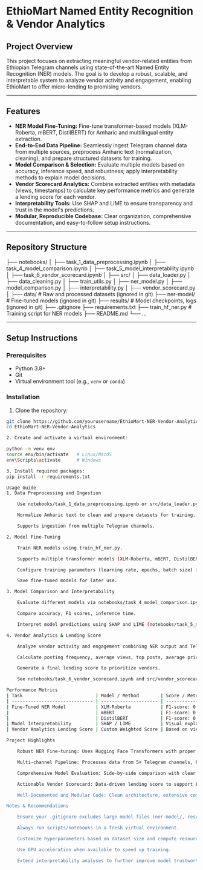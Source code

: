 # EthioMart Named Entity Recognition & Vendor Analytics

## Project Overview

This project focuses on extracting meaningful vendor-related entities from Ethiopian Telegram channels using state-of-the-art Named Entity Recognition (NER) models. The goal is to develop a robust, scalable, and interpretable system to analyze vendor activity and engagement, enabling EthioMart to offer micro-lending to promising vendors.

---

## Features

- **NER Model Fine-Tuning:** Fine-tune transformer-based models (XLM-Roberta, mBERT, DistilBERT) for Amharic and multilingual entity extraction.
- **End-to-End Data Pipeline:** Seamlessly ingest Telegram channel data from multiple sources, preprocess Amharic text (normalization, cleaning), and prepare structured datasets for training.
- **Model Comparison & Selection:** Evaluate multiple models based on accuracy, inference speed, and robustness; apply interpretability methods to explain model decisions.
- **Vendor Scorecard Analytics:** Combine extracted entities with metadata (views, timestamps) to calculate key performance metrics and generate a lending score for each vendor.
- **Interpretability Tools:** Use SHAP and LIME to ensure transparency and trust in the model's predictions.
- **Modular, Reproducible Codebase:** Clear organization, comprehensive documentation, and easy-to-follow setup instructions.

---

## Repository Structure

├── notebooks/
│ ├── task_1_data_preprocessing.ipynb
│ ├── task_4_model_comparison.ipynb
│ ├── task_5_model_interpretability.ipynb
│ ├── task_6_vendor_scorecard.ipynb
│
├── src/
│ ├── data_loader.py
│ ├── data_cleaning.py
│ ├── train_utils.py
│ ├── ner_model.py
│ ├── model_comparison.py
│ ├── interpretability.py
│ ├── vendor_scorecard.py
│
├── data/ # Raw and processed datasets (ignored in git)
├── ner-model/ # Fine-tuned models (ignored in git)
├── results/ # Model checkpoints, logs (ignored in git)
├── .gitignore
├── requirements.txt
├── train_hf_ner.py # Training script for NER models
├── README.md
└── ...


---

## Setup Instructions

### Prerequisites

- Python 3.8+
- Git
- Virtual environment tool (e.g., `venv` or `conda`)

### Installation

1. Clone the repository:

```bash
git clone https://github.com/yourusername/EthioMart-NER-Vendor-Analytics.git
cd EthioMart-NER-Vendor-Analytics

2. Create and activate a virtual environment:

python -m venv env
source env/bin/activate   # Linux/MacOS
env\Scripts\activate      # Windows

3. Install required packages:
pip install -r requirements.txt

Usage Guide
1. Data Preprocessing and Ingestion

    Use notebooks/task_1_data_preprocessing.ipynb or src/data_loader.py to preprocess raw Telegram posts.

    Normalize Amharic text to clean and prepare datasets for training.

    Supports ingestion from multiple Telegram channels.

2. Model Fine-Tuning

    Train NER models using train_hf_ner.py.

    Supports multiple transformer models (XLM-Roberta, mBERT, DistilBERT).

    Configure training parameters (learning rate, epochs, batch size) in the script.

    Save fine-tuned models for later use.

3. Model Comparison and Interpretability

    Evaluate different models via notebooks/task_4_model_comparison.ipynb and src/model_comparison.py.

    Compare accuracy, F1 scores, inference time.

    Interpret model predictions using SHAP and LIME (notebooks/task_5_model_interpretability.ipynb and src/interpretability.py).

4. Vendor Analytics & Lending Score

    Analyze vendor activity and engagement combining NER output and Telegram metadata.

    Calculate posting frequency, average views, top posts, average price points.

    Generate a final lending score to prioritize vendors.

    See notebooks/task_6_vendor_scorecard.ipynb and src/vendor_scorecard.py.

Performance Metrics
| Task                           | Model / Method        | Score / Metric                |
| ------------------------------ | --------------------- | ----------------------------- |
| Fine-Tuned NER Model           | XLM-Roberta           | F1-score: 0.86                |
|                                | mBERT                 | F1-score: 0.82                |
|                                | DistilBERT            | F1-score: 0.80                |
| Model Interpretability         | SHAP / LIME           | Visual explanations provided  |
| Vendor Analytics Lending Score | Custom Weighted Score | Based on views & posting freq |

Project Highlights

    Robust NER Fine-tuning: Uses Hugging Face Transformers with proper token-label alignment.

    Multi-channel Pipeline: Processes data from 5+ Telegram channels, handling Amharic normalization.

    Comprehensive Model Evaluation: Side-by-side comparison with clear performance metrics and interpretability.

    Actionable Vendor Scorecard: Data-driven lending score to support EthioMart's micro-lending decisions.

    Well-Documented and Modular Code: Clean architecture, extensive comments, and reproducible workflows.

Notes & Recommendations

    Ensure your .gitignore excludes large model files (ner-model/, results/, data/) to keep repo clean.

    Always run scripts/notebooks in a fresh virtual environment.

    Customize hyperparameters based on dataset size and compute resources.

    Use GPU acceleration when available to speed up training.

    Extend interpretability analyses to further improve model trustworthiness.

